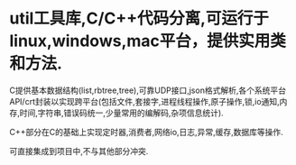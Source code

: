 # util工具库,C/C++代码分离,可运行于linux,windows,mac平台，提供实用类和方法.

C提供基本数据结构(list,rbtree,tree),可靠UDP接口,json格式解析,各个系统平台API/crt封装以实现跨平台(包括文件,套接字,进程线程操作,原子操作,锁,io通知,内存,时间,字符串,错误码统一,少量常用的编解码,杂项信息统计).

C++部分在C的基础上实现定时器,消费者,网络io,日志,异常,缓存,数据库等操作.

可直接集成到项目中,不与其他部分冲突.
